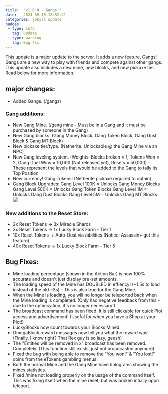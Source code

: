 ```yaml
---
title:  "v1.0.0 - Gangs!"
date:   2024-05-10 18:52:21
categories: jekyll update
badges:
 - type: info
   tag: Update
 - type: warning
   tag: Bug Fix
---
```


This update is a major update to the server. It adds a new feature, Gangs! Gangs are a new way to play with friends and compete against other gangs. This update also includes a new mine, new blocks, and new pickaxe tier. Read below for more information.

<!--more-->
## __major changes:__ 
- Added Gangs. (/gangs)

### __Gang additions:__
- New Gang Mine. (/gang mine - Must be in a Gang and it must be purchased by someone in the Gang)
- New Gang blocks. (Gang Money Block, Gang Token Block, Gang Dust Block & Gang MT Block)
- New pickaxe tier/type. (Netherite. Unlockable @ the Gang Mine via an NPC)
- New Gang leveling system. (Weights: Blocks broken = 1, Tokens Won = 2, Gang Duel Wins = 10,000 (Not released yet), Resets = 50,000) - These represent the levels that would be added to the Gang to tally its Top Position
- New currency! Gang Tokens! (Netherite pickaxe required to obtain)
- Gang Block Upgrades:
Gang Level 100K = Unlocks Gang Money Blocks
Gang Level 500K = Unlocks Gang Token Blocks
Gang Level 1M = Unlocks Gang Dust Blocks
Gang Level 5M = Unlocks Gang MT Blocks
![](https://images-ext-1.discordapp.net/external/jDqjZEkeUcKjidK3kRd0I7W-2fjfbaWCTlLyEg5brOQ/https/i.imgur.com/nU0VF1k.png?format=webp&quality=lossless)

### __New additions to the Reset Store:__
- 2x Reset Tokens → 3x Miracle Shards
- 3x Reset Tokens → 1x Lucky Block Farm - Tier 1
- 10x Reset Tokens → Auto-Dust via /abilities (Notice: Assassin+ get this feature)
- 40x Reset Tokens → 1x Lucky Block Farm - Tier 5

## __Bug Fixes:__
- Mine loading percentage (shown in the Action Bar) is now 100% accurate and doesn't just display pre-set amounts.
- The loading speed of the Mine has DOUBLED in effiency! (~1.5s to load instead of the old ~3s) - This is also true for the Gang Mine.
- When the Mine is loading, you will no longer be teleported back when the Mine loading is completed. (Only had negative feedback from this - due to the optimization, it's no longer necessary!)
- The broadcast command has been fixed. It is still clickable for quick Plot access and advertisement! (Useful for when you have a Shop at your Plot!)
- LuckyBlocks now count towards your Blocks Mined.
- OmegaBlock reward messages now tell you what the reward was! (Finally, I know right? That Rex guy is so lazy, geesh)
- The "Entities will be removed in x" broadcast has been removed. Completely. (This function still exists, just not broadcasted anymore)
- Fixed the bug with being able to remove the "You won!" & "You lost!" coins from the eTokens gambling menus.
- Both the normal Mine and the Gang Mine have holograms showing the mines statistics.
- Fixed /mine not loading properly on the usage of the command itself. This was fixing itself when the mine reset, but was broken intially upon teleport.